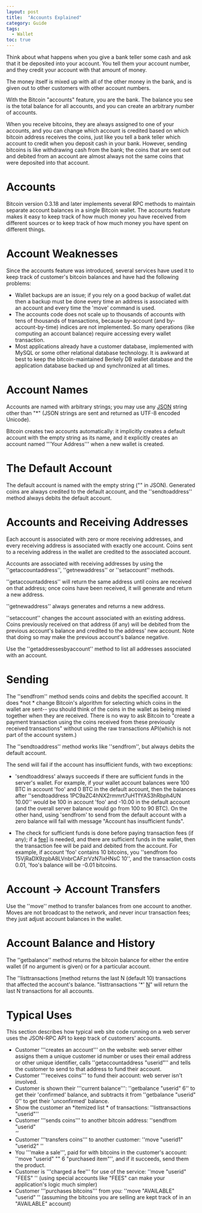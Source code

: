 ```yaml
---
layout: post
title:  "Accounts Explained"
category: Guide
tags:
  - Wallet
toc: true
---
```


Think about what happens when you give a bank teller some cash and ask that it be deposited into your account. You tell them your account number, and they credit your account with that amount of money.

The money itself is mixed up with all of the other money in the bank, and is given out to other customers with other account numbers.

With the Bitcoin "accounts" feature, you are the bank. The balance you see is the total balance for all accounts, and you can create an arbitrary number of accounts.

When you receive bitcoins, they are always assigned to one of your accounts, and you can change which account is credited based on which bitcoin address receives the coins, just like you tell a bank teller which account to credit when you deposit cash in your bank. However, sending bitcoins is like withdrawing cash from the bank; the coins that are sent out and debited from an account are almost always not the same coins that were deposited into that account.

# Accounts 

Bitcoin version 0.3.18 and later implements several RPC methods to maintain separate account balances in a single Bitcoin wallet.  The accounts feature makes it easy to keep track of how much money you have received from different sources or to keep track of how much money you have spent on different things.

# Account Weaknesses 

Since the accounts feature was introduced, several services have used it to keep track of customer's bitcoin balances and have had the following problems:

* Wallet backups are an issue; if you rely on a good backup of wallet.dat then a backup must be done every time an address is associated with an account and every time the 'move' command is used.
* The accounts code does not scale up to thousands of accounts with tens of thousands of transactions, because by-account (and by-account-by-time) indices are not implemented. So many operations (like computing an account balance) require accessing every wallet transaction.
* Most applications already have a customer database, implemented with MySQL or some other relational database technology. It is awkward at best to keep the bitcoin-maintained Berkely DB wallet database and the application database backed up and synchronized at all times.

# Account Names 

Accounts are named with arbitrary strings; you may use any [JSON](http://www.json.org/) string other than "*" (JSON strings are sent and returned as UTF-8 encoded Unicode).

Bitcoin creates two accounts automatically:  it implicitly creates a default account with the empty string as its name, and it explicitly creates an account named '''Your Address''' when a new wallet is created.

# The Default Account 

The default account is named with the empty string ("" in JSON).  Generated coins are always credited to the default account, and the ''sendtoaddress'' method always debits the default account.

# Accounts and Receiving Addresses 

Each account is associated with zero or more receiving addresses, and every receiving address is associated with exactly one account.  Coins sent to a receiving address in the wallet are credited to the associated account.

Accounts are associated with receiving addresses by using the ''getaccountaddress'', ''getnewaddress'' or ''setaccount'' methods.

''getaccountaddress'' will return the same address until coins are received on that address; once coins have been received, it will generate and return a new address.

''getnewaddress'' always generates and returns a new address.

''setaccount'' changes the account associated with an existing address.  Coins previously received on that address (if any) will be debited from the previous account's balance and credited to the address' new account.  Note that doing so may make the previous account's balance negative.

Use the ''getaddressesbyaccount'' method to list all addresses associated with an account.

# Sending 

The ''sendfrom'' method sends coins and debits the specified account.  It does     *not    * change Bitcoin's algorithm for selecting which coins in the wallet are sent-- you should think of the coins in the wallet as being mixed together when they are received.  There is no way to ask Bitcoin to "create a payment transaction using the coins received from these previously received transactions" without using the raw transactions API(which is not part of the account system.)

The ''sendtoaddress'' method works like ''sendfrom'', but always debits the default account.

The send will fail if the account has insufficient funds, with two exceptions:

  - 'sendtoaddress' always succeeds if there are sufficient funds in the
    server's wallet.  For example, if your wallet account balances were 100 BTC in account
    'foo' and 0 BTC in the default account, then the balances after ''sendtoaddress
    1PC9aZC4hNX2rmmrt7uHTfYAS3hRbph4UN 10.00'' would be 100 in account 'foo' and -10.00 in
    the default account (and the overall server balance would go from 100 to 90 BTC).  On
    the other hand, using 'sendfrom' to send from the default account with a zero balance
    will fail with message "Account has insufficient funds".

  - The check for sufficient funds is done before paying transaction fees (if any); if a
    [fee]([transaction)] is needed, and there are sufficient funds in the wallet, then the
    transaction fee will be paid and debited from the account.  For example, if account
    'foo' contains 10 bitcoins, you ''sendfrom foo 15VjRaDX9zpbA8LVnbrCAFzrVzN7ixHNsC 10'',
    and the transaction costs 0.01, 'foo's balance will be -0.01 bitcoins.

# Account -> Account Transfers 

Use the ''move'' method to transfer balances from one account to another. Moves are not broadcast to the network, and never incur transaction fees; they just adjust account balances in the wallet.

# Account Balance and History

The ''getbalance'' method returns the bitcoin balance for either the entire wallet (if no argument is given) or for a particular account.

The ''listtransactions <account> [method returns the last N (default 10) transactions that affected the account's balance.  "listtransactions '*' [N](N]'')" will return the last N transactions for all accounts.

# Typical Uses 

This section describes how typical web site code running on a web server uses the JSON-RPC API to keep track of customers' accounts.

* Customer '''creates an account''' on the website:  web server either assigns them a unique customer id number or uses their email address or other unique identifier, calls ''getaccountaddress "userid"'' and tells the customer to send to that address to fund their account.
* Customer '''receives coins''' to fund their account: web server isn't involved.
* Customer is shown their '''current balance''':  ''getbalance "userid" 6'' to get their 'confirmed' balance, and subtracts it from ''getbalance "userid" 0'' to get their 'unconfirmed' balance.
* Show the customer an     *itemized list    * of transactions:  ''listtransactions "userid"''
* Customer '''sends coins''' to another bitcoin address: ''sendfrom "userid" <address> <amount>''
* Customer '''transfers coins''' to another customer:  ''move "userid1" "userid2" <amount>''
* You '''make a sale''', paid for with bitcoins in the customer's account:  ''move "userid" "" <amount> 6 "purchased item"'', and if it succeeds, send them the product.
* Customer is '''charged a fee''' for use of the service:  ''move "userid" "FEES" <amount>''  (using special accounts like "FEES" can make your application's logic much simpler)
* Customer '''purchases bitcoins''' from you:  ''move "AVAILABLE" "userid" <amount>'' (assuming the bitcoins you are selling are kept track of in an "AVAILABLE" account)